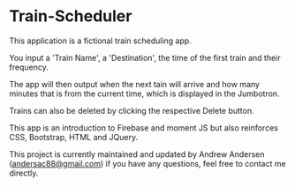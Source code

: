 # Train-Scheduler

This application is a fictional train scheduling app.

You input a 'Train Name', a 'Destination', the time of the first train and their frequency. 

The app will then output when the next tain will arrive and how many minutes that is from the current time, which is displayed in the Jumbotron.

Trains can also be deleted by clicking the respective Delete button.

This app is an introduction to Firebase and moment JS but also reinforces CSS, Bootstrap, HTML and JQuery.

This project is currently maintained and updated by Andrew Andersen (andersac88@gmail.com) if you have any questions, feel free to contact me directly.

